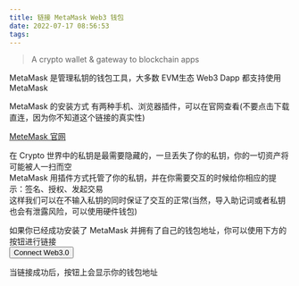 ```yaml
---
title: 链接 MetaMask Web3 钱包
date: 2022-07-17 08:56:53
tags:
---
```

<link href="https://cdn.jsdelivr.net/npm/bootstrap@5.0.2/dist/css/bootstrap.min.css" rel="stylesheet" integrity="sha384-EVSTQN3/azprG1Anm3QDgpJLIm9Nao0Yz1ztcQTwFspd3yD65VohhpuuCOmLASjC" crossorigin="anonymous">
<script src="https://code.jquery.com/jquery-3.6.0.slim.min.js" integrity="sha256-u7e5khyithlIdTpu22PHhENmPcRdFiHRjhAuHcs05RI=" crossorigin="anonymous"></script>
<script src="https://cdn.ethers.io/lib/ethers-5.2.umd.min.js" type="application/javascript"></script>

>A crypto wallet & gateway to blockchain apps

MetaMask 是管理私钥的钱包工具，大多数 EVM生态 Web3 Dapp 都支持使用 MetaMask  

MetaMask 的安装方式 有两种手机、浏览器插件，可以在官网查看(不要点击下载直连，因为你不知道这个链接的真实性)  

[MeteMask 官网](https://metamask.io/)  

在 Crypto 世界中的私钥是最需要隐藏的，一旦丢失了你的私钥，你的一切资产将可能被人一扫而空  
MetaMask 用插件方式托管了你的私钥，并在你需要交互的时候给你相应的提示：签名、授权、发起交易  
这样我们可以在不输入私钥的同时保证了交互的正常(当然，导入助记词或者私钥也会有泄露风险，可以使用硬件钱包)  

如果你已经成功安装了 MetaMask 并拥有了自己的钱包地址，你可以使用下方的按钮进行链接  
<button type="button" id="post_connect" class="btn btn-primary">Connect Web3.0</button>  

当链接成功后，按钮上会显示你的钱包地址  




<script>
$(document).ready(function(){
    $("#post_connect").click(async function(){
        let provider;
        if(window.ethereum){
            try{
              provider =  await  new ethers.providers.Web3Provider(window.ethereum)
            }catch(error){
                console.error("user denied account access");
            }
        account = await provider.send("eth_requestAccounts", []);
        $(this).text("已连接："+account);
        }else{
            alert("please install wallet");
        }
    });
    

});
</script>

